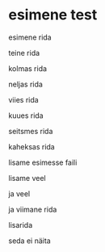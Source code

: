 # esimene test

esimene rida

teine rida

kolmas rida

neljas rida

viies rida

kuues rida

seitsmes rida

kaheksas rida

lisame esimesse faili

lisame veel

ja veel

ja viimane rida

lisarida

seda ei näita
